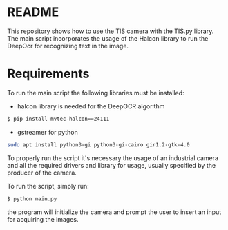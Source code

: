 # README

This repository shows how to use the TIS camera with the TIS.py library. The main script incorporates the usage of the Halcon library to run the DeepOcr for recognizing text in the image.

# Requirements
To run the main script the following libraries must be installed:
* halcon library is needed for the DeepOCR algorithm
```bash
$ pip install mvtec-halcon==24111
```
* gstreamer for python
```bash
sudo apt install python3-gi python3-gi-cairo gir1.2-gtk-4.0
```
To properly run the script it's necessary the usage of an industrial camera and all the required drivers and library for usage, usually specified by the producer of the camera.


To run the script, simply run:
```bash
$ python main.py
```
the program will initialize the camera and prompt the user to insert an input for acquiring the images.
